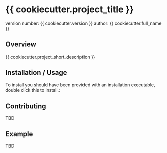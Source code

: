 {{ cookiecutter.project_title }}
===============================

version number: {{ cookiecutter.version }}
author: {{ cookiecutter.full_name }}

Overview
--------

{{ cookiecutter.project_short_description }}

Installation / Usage
--------------------

To install you should have been provided with an installation executable, double click this to install.:


Contributing
------------

TBD

Example
-------

TBD
